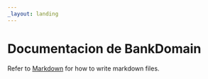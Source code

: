 ```yaml
---
_layout: landing
---
```


# Documentacion de BankDomain

Refer to [Markdown](http://daringfireball.net/projects/markdown/) for how to write markdown files.